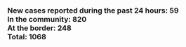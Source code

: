 ### New cases reported during the past 24 hours: 59<br/>In the community: 820<br/>At the border: 248<br/>Total: 1068